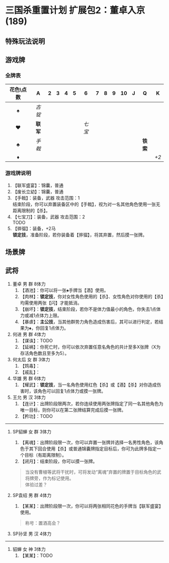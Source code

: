 # 三国杀重置计划 扩展包2：董卓入京 (189)

## 特殊玩法说明

## 游戏牌

### 全牌表

| 花色\点数 |    A     |   2   |   3   |   4   |   5   |   6   |   7   |   8   |   9   |  10   |   J   |    Q     |   K   |
| :-------: | :------: | :---: | :---: | :---: | :---: | :---: | :---: | :---: | :---: | :---: | :---: | :------: | :---: |
|     ♠     |  *古锭*  |       |       |       |       |       |       |       |       |       |       |          |       |
|     ♥     | **联军** |       |       |       |       | *七宝* |       |       |       |       |       |          |       |
|     ♣     |  *手戟*  |       |       |       |       |       |       |       |       |       |       | **铁索** |       |
|     ♦     |          |       |       |       |       |       |       |       |       |       |       |          |  *+2* |

### 游戏牌说明

1. 【联军盛宴】：锦囊，普通
2. 【废长立幼】：锦囊，普通
3. 【手戟】：装备，武器 攻击范围：1  
   结束阶段，你可以弃置装备区中的【手戟】，视为对一名其他角色使用一张无距离限制的【杀】。
4. 【七宝刀】：装备，武器 攻击范围：2  
   TODO
5. 【骅骝】：装备，+2马  
   **锁定技**，准备阶段，若你装备着【骅骝】，将其弃置，然后摸一张牌。

## 场景牌

## 武将

1. 董卓 男 群 8体力
   1. 【酒池】：你可以将一张♠手牌当【酒】使用。
   2. 【肉林】：**锁定技**，你对女性角色使用的【杀】、女性角色对你使用的【杀】均需使用两张【闪】才能抵消。
   3. 【崩坏】：**锁定技**，结束阶段，若你不是体力值最小的角色，你失去1点体力或减1点体力上限。
   4. 【暴虐】：**主公技**，当其他群势力角色造成伤害后，其可以进行判定，若结果为♠，你回复1点体力。
2. 何进 男 群 4体力
   1. 【谋诛】：TODO
   2. 【延祸】：你死亡时，你可以依次弃置任意名角色的共计至多X张牌（X为存活角色数且至多为5）。
3. 何太后 女 群 3体力
   1. 【鸩毒】：
   2. 【戚乱】：
4. 华雄 男 群 6体力
   1. 【耀武】：**锁定技**，当一名角色使用红色【杀】或【酒】【杀】对你造成伤害时，该角色可以回复1点体力或摸一张牌。
5. 王允 男 汉 3体力
   1. 【连计】：出牌阶段限两次，若你连续使用两张牌指定了同一名其他角色为唯一目标，则你可以在第二张牌结算完成后摸一张牌。
   2. 【矜功】：TODO

----

1. SP貂蝉 女 群 3体力
   1. 【离魂】：出牌阶段限一次，你可以弃置一张牌并选择一名男性角色，该角色于其下回合使用【杀】或普通锦囊牌指定目标后，你可为此牌多指定一个目标（有距离限制）。
   2. 【闭月】：结束阶段，你可以摸一张牌。

   > 当没有曹植等武将干扰时，可将发动“离魂”弃置的牌置于目标角色的武将牌旁，作为标记使用。  
   > 体验过差？
2. SP袁绍 男 群 4体力
   1. 【某某】：出牌阶段限一次，你可以将两张相同花色的手牌当【联军盛宴】使用。

   > 称号：置酒高会？
3. SP孙坚 男 汉 4体力

----

1. 貂蝉 女 神 3体力
   1. 【某某】：TODO
